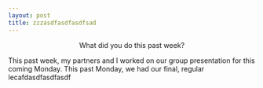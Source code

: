 ```yaml
---
layout: post
title: zzzasdfasdfasdfsad
---
```


<p align="center"> What did you do this past week? </p>
This past week, my partners and I worked on our group presentation for this coming Monday. This past Monday, we had our final, regular lecafdasdfasdfasdf
